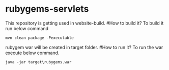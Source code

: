 # rubygems-servlets
This repository is getting used in website-build. 
#How to build it?
To build it run below command
```
mvn clean package -Pexecutable
```
rubygem war will be created in target folder.
#How to run it?
To run the war execute below command.
```
java -jar target\rubygems.war
```

